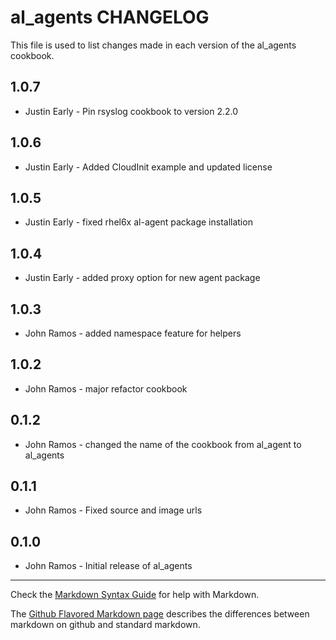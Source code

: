 al_agents CHANGELOG
==================

This file is used to list changes made in each version of the al_agents cookbook.

1.0.7
-----
- Justin Early - Pin rsyslog cookbook to version 2.2.0

1.0.6
-----
- Justin Early - Added CloudInit example and updated license

1.0.5
-----
- Justin Early - fixed rhel6x al-agent package installation

1.0.4
-----
- Justin Early - added proxy option for new agent package

1.0.3
-----
- John Ramos - added namespace feature for helpers

1.0.2
-----
- John Ramos - major refactor cookbook

0.1.2
-----
- John Ramos - changed the name of the cookbook from al_agent to al_agents

0.1.1
-----
- John Ramos - Fixed source and image urls

0.1.0
-----
- John Ramos - Initial release of al_agents

- - -
Check the [Markdown Syntax Guide](http://daringfireball.net/projects/markdown/syntax) for help with Markdown.

The [Github Flavored Markdown page](http://github.github.com/github-flavored-markdown/) describes the differences between markdown on github and standard markdown.
